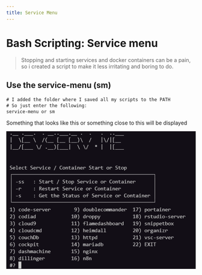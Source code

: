 ```yaml
---
title: Service Menu
---
```

# Bash Scripting: Service menu

> Stopping and starting services and docker containers can be a pain, so i created a script to make it less irritating and boring to do.

## Use the service-menu (sm)

```shell
# I added the folder where I saved all my scripts to the PATH
# So just enter the following:
service-menu or sm
```

Something that looks like this or something close to this will be displayed

![Service Menu](serviceMenu.png)
